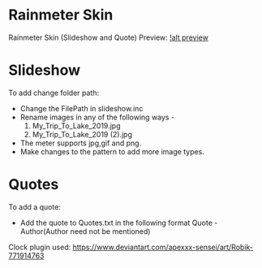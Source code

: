 # Rainmeter Skin
Rainmeter Skin (Slideshow and Quote)
Preview:
[!alt preview](image.png)


# Slideshow
To add change folder path: 
- Change the FilePath in slideshow.inc
- Rename images in any of the following ways -
  1) My_Trip_To_Lake_2019.jpg
  2) My_Trip_To_Lake_2019 (2).jpg
- The meter supports jpg,gif and png.
- Make changes to the pattern to add more image types.

# Quotes
To add a quote:
 - Add the quote to Quotes.txt in the following format
    Quote - Author(Author need not be mentioned)

Clock plugin used:
https://www.deviantart.com/apexxx-sensei/art/Robik-771914763
